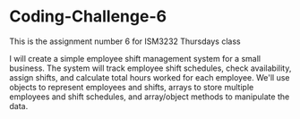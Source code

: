 # Coding-Challenge-6
This is the assignment number 6 for ISM3232 Thursdays class

I will create a simple employee shift management system for a small business. The system will track employee shift schedules, check availability, assign shifts, and calculate total hours worked for each employee. We'll use objects to represent employees and shifts, arrays to store multiple employees and shift schedules, and array/object methods to manipulate the data.
